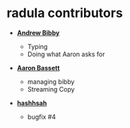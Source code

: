 radula contributors
============================================

* **[Andrew Bibby](https://github.com/bibby)**

  * Typing
  * Doing what Aaron asks for

* **[Aaron Bassett](https://github.com/magicrobotmonkey)**

  * managing bibby
  * Streaming Copy

* **[hashhsah](https://github.com/hashhsah)**

  * bugfix #4